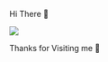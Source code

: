 Hi There 🖖

![](https://komarev.com/ghpvc/?username=sult4nn&style=for-the-badge&label=PROFILE+VIEWS)

Thanks for Visiting me 👋
